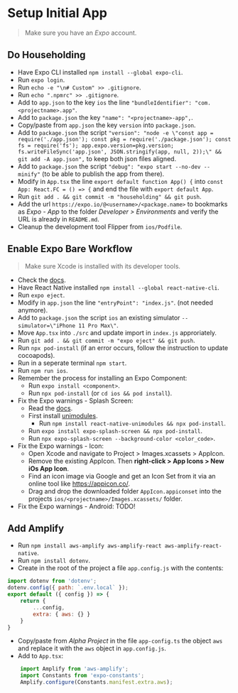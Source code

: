 # Setup Initial App

> Make sure you have an *Expo* account.

## Do Householding

- Have Expo CLI installed `npm install --global expo-cli`.
- Run `expo login`.
- Run `echo -e "\n# Custom" >> .gitignore`.
- Run `echo ".npmrc" >> .gitignore`.
- Add to `app.json` to the key `ios` the line `"bundleIdentifier": "com.<projectname>.app"`.
- Add to `package.json` the key `"name": "<projectname>-app",`.
- Copy/paste from `app.json` the key `version` into `package.json`.
- Add to `package.json` the script `"version": "node -e \"const app = require('./app.json'); const pkg = require('./package.json'); const fs = require('fs'); app.expo.version=pkg.version; fs.writeFileSync('app.json', JSON.stringify(app, null, 2));\" && git add -A app.json",` to keep both json files aligned.
- Add to `package.json` the script `"debug": "expo start --no-dev --minify"` (to be able to publish the app from there).
- Modify in `App.tsx` the line `export default function App() {` into `const App: React.FC = () => {` and end the file with `export default App`.
- Run `git add . && git commit -m "householding" && git push`.
- Add the url `https://expo.io/@<username>/<package.name>` to bookmarks as *Expo - App* to the folder *Developer > Environments* and verify the URL is already in `README.md`.
- Cleanup the development tool Flipper from `ios/Podfile`.

## Enable Expo Bare Workflow

> Make sure Xcode is installed with its developer tools.
- Check the [docs](https://docs.expo.io/bare/exploring-bare-workflow/).
- Have React Native installed `npm install --global react-native-cli`.
- Run `expo eject`.
- Modify in `app.json` the line `"entryPoint": "index.js"`. (not needed anymore).
- Add to `package.json` the script `ios` an existing simulator `--simulator=\"iPhone 11 Pro Max\"`.
- Move `App.tsx` into `./src` and update import in `index.js` approriately.
- Run `git add . && git commit -m "expo eject" && git push`.
- Run `npx pod-install` (if an error occurs, follow the instruction to update cocoapods).
- Run in a seperate terminal `npm start`.
- Run `npm run ios`.
- Remember the process for installing an Expo Component:
    - Run `expo install <component>`.
    - Run `npx pod-install` (or `cd ios && pod install`).
- Fix the Expo warnings - Splash Screen:
    - Read the [docs](https://github.com/expo/expo/blob/master/packages/expo-splash-screen/README.md).
    - First install [unimodules](https://docs.expo.io/bare/installing-unimodules/).
        - Run `npm install react-native-unimodules && npx pod-install`.
    - Run `expo install expo-splash-screen && npx pod-install`.
    - Run `npx expo-splash-screen --background-color <color_code>`.
- Fix the Expo warnings - Icon:
    - Open Xcode and navigate to Project > Images.xcassets > AppIcon.
    - Remove the existing AppIcon. Then **right-click > App Icons > New iOs App Icon**.
    - Find an icon image via Google and get an Icon Set from it via an online tool like https://appicon.co/.
    - Drag and drop the downloaded folder `AppIcon.appiconset` into the projects `ios/<projectname>/Images.xcassets/` folder.
- Fix the Expo warnings - Android: TODO!

## Add Amplify

- Run `npm install aws-amplify aws-amplify-react aws-amplify-react-native`.
- Run `npm install dotenv`.
- Create in the root of the project a file `app.config.js` with the contents:
```javascript
import dotenv from 'dotenv';
dotenv.config({ path: `.env.local` });
export default ({ config }) => {
    return {
        ...config,
        extra: { aws: {} }
    }
}
```
- Copy/paste from *Alpha Project* in the file `app-config.ts` the object `aws` and replace it with the `aws` object in `app.config.js`.
- Add to `App.tsx`:
```javascript
    import Amplify from 'aws-amplify';
    import Constants from 'expo-constants';
    Amplify.configure(Constants.manifest.extra.aws);
```
